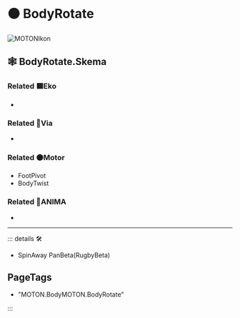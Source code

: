 # 🟠 <motor>BodyRotate</motor>

![MOTONIkon](/Ikon/Motor_Ikon.png)

## 🕸 BodyRotate.Skema

### Related 🟩<ekos>Eko</ekos>

-

### Related 🔻<via>Via</via>

-

### Related 🟠<motor>Motor</motor>

- FootPivot
- BodyTwist

### Related 💜<anima>ANIMA</anima>

-

---

<!-- =================================================== -->
<!-- =================================================== -->
<!-- =================================================== -->
<!-- =================================================== -->
<!-- =================================================== -->
::: details 🛠

- SpinAway PanBeta(RugbyBeta)

<h2>PageTags</h2>

- "MOTON.BodyMOTON.BodyRotate"

:::
